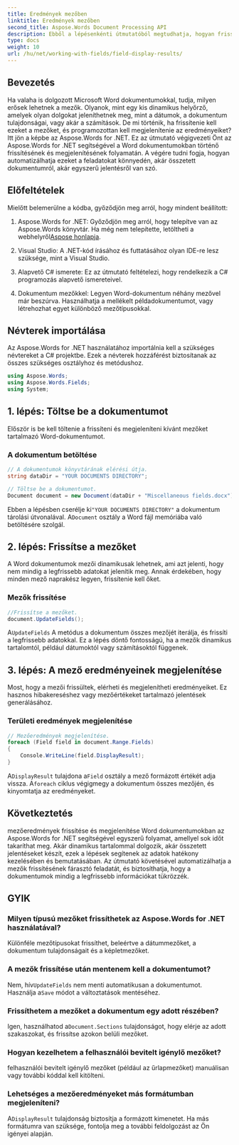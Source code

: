 ```yaml
---
title: Eredmények mezőben
linktitle: Eredmények mezőben
second_title: Aspose.Words Document Processing API
description: Ebből a lépésenkénti útmutatóból megtudhatja, hogyan frissítheti és jelenítheti meg a mezőeredményeket Word-dokumentumokban az Aspose.Words for .NET használatával. Ideális dokumentumfeladatok automatizálására.
type: docs
weight: 10
url: /hu/net/working-with-fields/field-display-results/
---
```

## Bevezetés

Ha valaha is dolgozott Microsoft Word dokumentumokkal, tudja, milyen erősek lehetnek a mezők. Olyanok, mint egy kis dinamikus helyőrző, amelyek olyan dolgokat jeleníthetnek meg, mint a dátumok, a dokumentum tulajdonságai, vagy akár a számítások. De mi történik, ha frissítenie kell ezeket a mezőket, és programozottan kell megjelenítenie az eredményeiket? Itt jön a képbe az Aspose.Words for .NET. Ez az útmutató végigvezeti Önt az Aspose.Words for .NET segítségével a Word dokumentumokban történő frissítésének és megjelenítésének folyamatán. A végére tudni fogja, hogyan automatizálhatja ezeket a feladatokat könnyedén, akár összetett dokumentumról, akár egyszerű jelentésről van szó.

## Előfeltételek

Mielőtt belemerülne a kódba, győződjön meg arról, hogy mindent beállított:

1. Aspose.Words for .NET: Győződjön meg arról, hogy telepítve van az Aspose.Words könyvtár. Ha még nem telepítette, letöltheti a webhelyről[Aspose honlapja](https://releases.aspose.com/words/net/).

2. Visual Studio: A .NET-kód írásához és futtatásához olyan IDE-re lesz szüksége, mint a Visual Studio.

3. Alapvető C# ismerete: Ez az útmutató feltételezi, hogy rendelkezik a C# programozás alapvető ismereteivel.

4. Dokumentum mezőkkel: Legyen Word-dokumentum néhány mezővel már beszúrva. Használhatja a mellékelt példadokumentumot, vagy létrehozhat egyet különböző mezőtípusokkal.

## Névterek importálása

Az Aspose.Words for .NET használatához importálnia kell a szükséges névtereket a C# projektbe. Ezek a névterek hozzáférést biztosítanak az összes szükséges osztályhoz és metódushoz.

```csharp
using Aspose.Words;
using Aspose.Words.Fields;
using System;
```

## 1. lépés: Töltse be a dokumentumot

Először is be kell töltenie a frissíteni és megjeleníteni kívánt mezőket tartalmazó Word-dokumentumot.

### A dokumentum betöltése

```csharp
// A dokumentumok könyvtárának elérési útja.
string dataDir = "YOUR DOCUMENTS DIRECTORY";

// Töltse be a dokumentumot.
Document document = new Document(dataDir + "Miscellaneous fields.docx");
```

 Ebben a lépésben cserélje ki`"YOUR DOCUMENTS DIRECTORY"` a dokumentum tárolási útvonalával. A`Document` osztály a Word fájl memóriába való betöltésére szolgál.

## 2. lépés: Frissítse a mezőket

A Word dokumentumok mezői dinamikusak lehetnek, ami azt jelenti, hogy nem mindig a legfrissebb adatokat jelenítik meg. Annak érdekében, hogy minden mező naprakész legyen, frissítenie kell őket.

### Mezők frissítése

```csharp
//Frissítse a mezőket.
document.UpdateFields();
```

 A`UpdateFields` A metódus a dokumentum összes mezőjét iterálja, és frissíti a legfrissebb adatokkal. Ez a lépés döntő fontosságú, ha a mezők dinamikus tartalomtól, például dátumoktól vagy számításoktól függenek.

## 3. lépés: A mező eredményeinek megjelenítése

Most, hogy a mezői frissültek, elérheti és megjelenítheti eredményeiket. Ez hasznos hibakereséshez vagy mezőértékeket tartalmazó jelentések generálásához.

### Területi eredmények megjelenítése

```csharp
// Mezőeredmények megjelenítése.
foreach (Field field in document.Range.Fields)
{
    Console.WriteLine(field.DisplayResult);
}
```

 A`DisplayResult` tulajdona a`Field` osztály a mező formázott értékét adja vissza. A`foreach` ciklus végigmegy a dokumentum összes mezőjén, és kinyomtatja az eredményeket.

## Következtetés

mezőeredmények frissítése és megjelenítése Word dokumentumokban az Aspose.Words for .NET segítségével egyszerű folyamat, amellyel sok időt takaríthat meg. Akár dinamikus tartalommal dolgozik, akár összetett jelentéseket készít, ezek a lépések segítenek az adatok hatékony kezelésében és bemutatásában. Az útmutató követésével automatizálhatja a mezők frissítésének fárasztó feladatát, és biztosíthatja, hogy a dokumentumok mindig a legfrissebb információkat tükrözzék.

## GYIK

### Milyen típusú mezőket frissíthetek az Aspose.Words for .NET használatával?  
Különféle mezőtípusokat frissíthet, beleértve a dátummezőket, a dokumentum tulajdonságait és a képletmezőket.

### A mezők frissítése után mentenem kell a dokumentumot?  
 Nem, hív`UpdateFields` nem menti automatikusan a dokumentumot. Használja a`Save` módot a változtatások mentéséhez.

### Frissíthetem a mezőket a dokumentum egy adott részében?  
 Igen, használhatod a`Document.Sections` tulajdonságot, hogy elérje az adott szakaszokat, és frissítse azokon belüli mezőket.

### Hogyan kezelhetem a felhasználói bevitelt igénylő mezőket?  
felhasználói bevitelt igénylő mezőket (például az űrlapmezőket) manuálisan vagy további kóddal kell kitölteni.

### Lehetséges a mezőeredményeket más formátumban megjeleníteni?  
 A`DisplayResult` tulajdonság biztosítja a formázott kimenetet. Ha más formátumra van szüksége, fontolja meg a további feldolgozást az Ön igényei alapján.